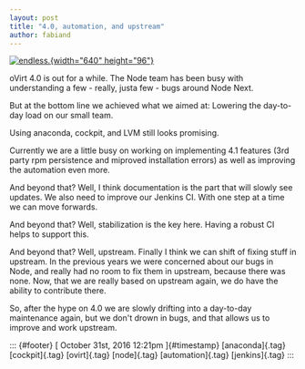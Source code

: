 ```yaml
---
layout: post
title: "4.0, automation, and upstream"
author: fabiand
---
```




[![endless.](https://c6.staticflickr.com/6/5238/5853101005_defb140372_z.jpg){width="640"
height="96"}](https://www.flickr.com/photos/mau888/5853101005/ "endless.")

oVirt 4.0 is out for a while. The Node team has been busy with
understanding a few - really, justa few - bugs around Node Next.

But at the bottom line we achieved what we aimed at: Lowering the
day-to-day load on our small team.

Using anaconda, cockpit, and LVM still looks promising.

Currently we are a little busy on working on implementing 4.1 features
(3rd party rpm persistence and miproved installation errors) as well as
improving the automation even more.

And beyond that? Well, I think documentation is the part that will
slowly see updates. We also need to improve our Jenkins CI. With one
step at a time we can move forwards.

And beyond that? Well, stabilization is the key here. Having a robust CI
helps to support this.

And beyond that? Well, upstream. Finally I think we can shift of fixing
stuff in upstream. In the previous years we were concerned about our
bugs in Node, and really had no room to fix them in upstream, because
there was none. Now, that we are really based on upstream again, we do
have the ability to contribute there.

So, after the hype on 4.0 we are slowly drifting into a day-to-day
maintenance again, but we don't drown in bugs, and that allows us to
improve and work upstream.

::: {#footer}
[ October 31st, 2016 12:21pm ]{#timestamp} [anaconda]{.tag}
[cockpit]{.tag} [ovirt]{.tag} [node]{.tag} [automation]{.tag}
[jenkins]{.tag}
:::
